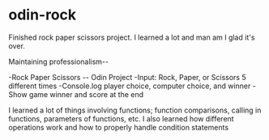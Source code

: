 # odin-rock
Finished rock paper scissors project. I learned a lot and man am I glad it's over.

Maintaining professionalism--

-Rock Paper Scissors -- Odin Project
-Input: Rock, Paper, or Scissors 5 different times
-Console.log player choice, computer choice, and winner
-Show game winner and score at the end

I learned a lot of things involving functions; function comparisons, calling in functions, parameters of functions, etc.
I also learned how different operations work and how to properly handle condition statements
